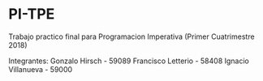 # PI-TPE
Trabajo practico final para Programacion Imperativa (Primer Cuatrimestre 2018)

Integrantes:
  Gonzalo Hirsch - 59089
  Francisco Letterio - 58408
  Ignacio Villanueva - 59000
  
  
